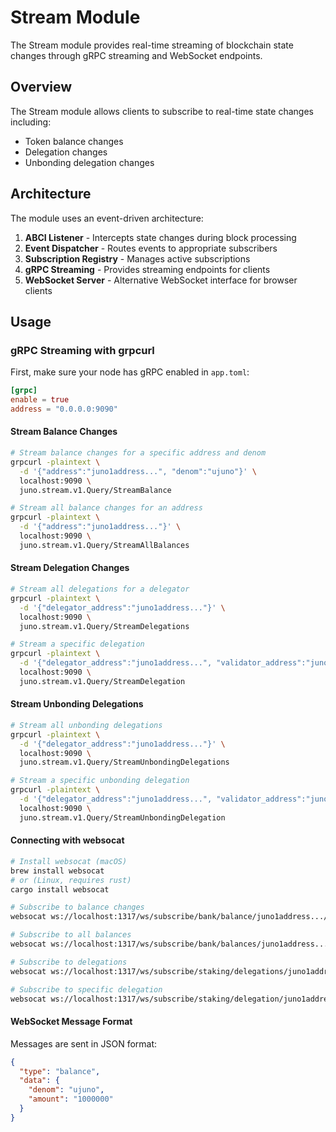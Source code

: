 # Stream Module

The Stream module provides real-time streaming of blockchain state changes through gRPC streaming and WebSocket endpoints.

## Overview

The Stream module allows clients to subscribe to real-time state changes including:

- Token balance changes
- Delegation changes
- Unbonding delegation changes

## Architecture

The module uses an event-driven architecture:

1. **ABCI Listener** - Intercepts state changes during block processing
2. **Event Dispatcher** - Routes events to appropriate subscribers
3. **Subscription Registry** - Manages active subscriptions
4. **gRPC Streaming** - Provides streaming endpoints for clients
5. **WebSocket Server** - Alternative WebSocket interface for browser clients

## Usage

### gRPC Streaming with grpcurl

First, make sure your node has gRPC enabled in `app.toml`:

```toml
[grpc]
enable = true
address = "0.0.0.0:9090"
```

#### Stream Balance Changes

```bash
# Stream balance changes for a specific address and denom
grpcurl -plaintext \
  -d '{"address":"juno1address...", "denom":"ujuno"}' \
  localhost:9090 \
  juno.stream.v1.Query/StreamBalance

# Stream all balance changes for an address
grpcurl -plaintext \
  -d '{"address":"juno1address..."}' \
  localhost:9090 \
  juno.stream.v1.Query/StreamAllBalances
```

#### Stream Delegation Changes

```bash
# Stream all delegations for a delegator
grpcurl -plaintext \
  -d '{"delegator_address":"juno1address..."}' \
  localhost:9090 \
  juno.stream.v1.Query/StreamDelegations

# Stream a specific delegation
grpcurl -plaintext \
  -d '{"delegator_address":"juno1address...", "validator_address":"junovaloper1..."}' \
  localhost:9090 \
  juno.stream.v1.Query/StreamDelegation
```

#### Stream Unbonding Delegations

```bash
# Stream all unbonding delegations
grpcurl -plaintext \
  -d '{"delegator_address":"juno1address..."}' \
  localhost:9090 \
  juno.stream.v1.Query/StreamUnbondingDelegations

# Stream a specific unbonding delegation
grpcurl -plaintext \
  -d '{"delegator_address":"juno1address...", "validator_address":"junovaloper1..."}' \
  localhost:9090 \
  juno.stream.v1.Query/StreamUnbondingDelegation
```

#### Connecting with websocat

```bash
# Install websocat (macOS)
brew install websocat
# or (Linux, requires rust)
cargo install websocat

# Subscribe to balance changes
websocat ws://localhost:1317/ws/subscribe/bank/balance/juno1address.../ujuno

# Subscribe to all balances
websocat ws://localhost:1317/ws/subscribe/bank/balances/juno1address...

# Subscribe to delegations
websocat ws://localhost:1317/ws/subscribe/staking/delegations/juno1address...

# Subscribe to specific delegation
websocat ws://localhost:1317/ws/subscribe/staking/delegation/juno1address.../junovaloper1...
```

#### WebSocket Message Format

Messages are sent in JSON format:

```json
{
  "type": "balance",
  "data": {
    "denom": "ujuno",
    "amount": "1000000"
  }
}
```
